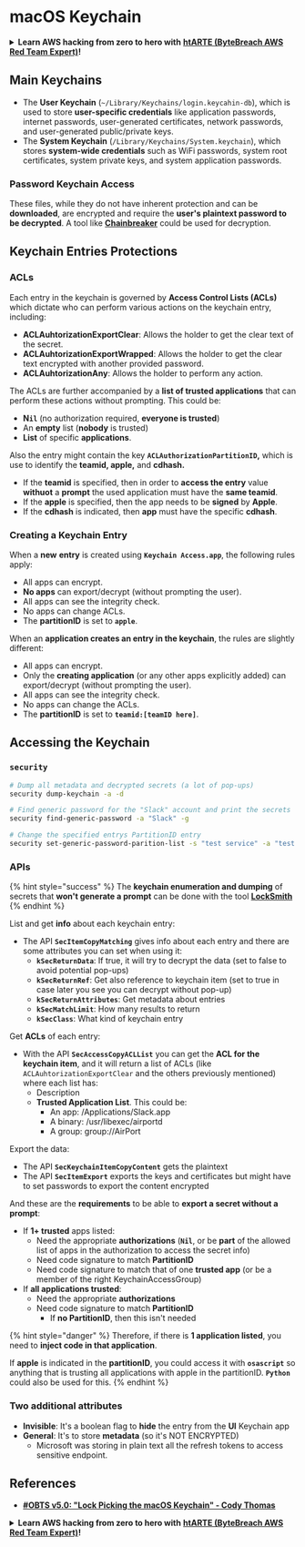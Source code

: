 # macOS Keychain

<details>

<summary><strong>Learn AWS hacking from zero to hero with</strong> <a href="https://training.khulnasoft.com/courses/arte"><strong>htARTE (ByteBreach AWS Red Team Expert)</strong></a><strong>!</strong></summary>

Other ways to support ByteBreach:

* If you want to see your **company advertised in ByteBreach** or **download ByteBreach in PDF** Check the [**SUBSCRIPTION PLANS**](https://github.com/sponsors/khulnasoft)!
* Get the [**official PEASS & ByteBreach swag**](https://peass.creator-spring.com)
* Discover [**The PEASS Family**](https://opensea.io/collection/the-peass-family), our collection of exclusive [**NFTs**](https://opensea.io/collection/the-peass-family)
* **Join the** 💬 [**Discord group**](https://discord.gg/hRep4RUj7f) or the [**telegram group**](https://t.me/peass) or **follow** us on **Twitter** 🐦 [**@khulnasoftm**](https://twitter.com/bytebreach_live)**.**
* **Share your hacking tricks by submitting PRs to the** [**ByteBreach**](https://github.com/khulnasoft/bytebreach) and [**ByteBreach Cloud**](https://github.com/khulnasoft/bytebreach-cloud) github repos.

</details>

## Main Keychains

* The **User Keychain** (`~/Library/Keychains/login.keycahin-db`), which is used to store **user-specific credentials** like application passwords, internet passwords, user-generated certificates, network passwords, and user-generated public/private keys.
* The **System Keychain** (`/Library/Keychains/System.keychain`), which stores **system-wide credentials** such as WiFi passwords, system root certificates, system private keys, and system application passwords.

### Password Keychain Access

These files, while they do not have inherent protection and can be **downloaded**, are encrypted and require the **user's plaintext password to be decrypted**. A tool like [**Chainbreaker**](https://github.com/n0fate/chainbreaker) could be used for decryption.

## Keychain Entries Protections

### ACLs

Each entry in the keychain is governed by **Access Control Lists (ACLs)** which dictate who can perform various actions on the keychain entry, including:

* **ACLAuhtorizationExportClear**: Allows the holder to get the clear text of the secret.
* **ACLAuhtorizationExportWrapped**: Allows the holder to get the clear text encrypted with another provided password.
* **ACLAuhtorizationAny**: Allows the holder to perform any action.

The ACLs are further accompanied by a **list of trusted applications** that can perform these actions without prompting. This could be:

* &#x20;**N`il`** (no authorization required, **everyone is trusted**)
* An **empty** list (**nobody** is trusted)
* **List** of specific **applications**.

Also the entry might contain the key **`ACLAuthorizationPartitionID`,** which is use to identify the **teamid, apple,** and **cdhash.**

* If the **teamid** is specified, then in order to **access the entry** value **withuot** a **prompt** the used application must have the **same teamid**.
* If the **apple** is specified, then the app needs to be **signed** by **Apple**.
* If the **cdhash** is indicated, then **app** must have the specific **cdhash**.

### Creating a Keychain Entry

When a **new** **entry** is created using **`Keychain Access.app`**, the following rules apply:

* All apps can encrypt.
* **No apps** can export/decrypt (without prompting the user).
* All apps can see the integrity check.
* No apps can change ACLs.
* The **partitionID** is set to **`apple`**.

When an **application creates an entry in the keychain**, the rules are slightly different:

* All apps can encrypt.
* Only the **creating application** (or any other apps explicitly added) can export/decrypt (without prompting the user).
* All apps can see the integrity check.
* No apps can change the ACLs.
* The **partitionID** is set to **`teamid:[teamID here]`**.

## Accessing the Keychain

### `security`

```bash
# Dump all metadata and decrypted secrets (a lot of pop-ups)
security dump-keychain -a -d

# Find generic password for the "Slack" account and print the secrets
security find-generic-password -a "Slack" -g

# Change the specified entrys PartitionID entry
security set-generic-password-parition-list -s "test service" -a "test acount" -S
```

### APIs

{% hint style="success" %}
The **keychain enumeration and dumping** of secrets that **won't generate a prompt** can be done with the tool [**LockSmith**](https://github.com/its-a-feature/LockSmith)
{% endhint %}

List and get **info** about each keychain entry:

* The API **`SecItemCopyMatching`** gives info about each entry and there are some attributes you can set when using it:
  * **`kSecReturnData`**: If true, it will try to decrypt the data (set to false to avoid potential pop-ups)
  * **`kSecReturnRef`**: Get also reference to keychain item (set to true in case later you see you can decrypt without pop-up)
  * **`kSecReturnAttributes`**: Get metadata about entries
  * **`kSecMatchLimit`**: How many results to return
  * **`kSecClass`**: What kind of keychain entry

Get **ACLs** of each entry:

* With the API **`SecAccessCopyACLList`** you can get the **ACL for the keychain item**, and it will return a list of ACLs (like `ACLAuhtorizationExportClear` and the others previously mentioned)  where each list has:
  * Description
  * **Trusted Application List**. This could be:
    * An app: /Applications/Slack.app
    * A binary: /usr/libexec/airportd
    * A group: group://AirPort

Export the data:

* The API **`SecKeychainItemCopyContent`** gets the plaintext
* The API  **`SecItemExport`** exports the keys and certificates but might have to set passwords to export the content encrypted

And these are the **requirements** to be able to **export a secret without a prompt**:

* If **1+ trusted** apps listed:
  * Need the appropriate **authorizations** (**`Nil`**, or be **part** of the allowed list of apps in the authorization to access the secret info)
  * Need code signature to match **PartitionID**
  * Need code signature to match that of one **trusted app** (or be a member of the right KeychainAccessGroup)
* If **all applications trusted**:
  * Need the appropriate **authorizations**
  * Need code signature to match **PartitionID**
    * If **no PartitionID**, then this isn't needed

{% hint style="danger" %}
Therefore, if there is **1 application listed**, you need to **inject code in that application**.

If **apple** is indicated in the **partitionID**, you could access it with **`osascript`** so anything that is trusting all applications with apple in the partitionID. **`Python`** could also be used for this.
{% endhint %}

### Two additional attributes

* **Invisible**: It's a boolean flag to **hide** the entry from the **UI** Keychain app
* **General**: It's to store **metadata** (so it's NOT ENCRYPTED)
  * Microsoft was storing in plain text all the refresh tokens to access sensitive endpoint.

## References

* [**#OBTS v5.0: "Lock Picking the macOS Keychain" - Cody Thomas**](https://www.youtube.com/watch?v=jKE1ZW33JpY)

<details>

<summary><strong>Learn AWS hacking from zero to hero with</strong> <a href="https://training.khulnasoft.com/courses/arte"><strong>htARTE (ByteBreach AWS Red Team Expert)</strong></a><strong>!</strong></summary>

Other ways to support ByteBreach:

* If you want to see your **company advertised in ByteBreach** or **download ByteBreach in PDF** Check the [**SUBSCRIPTION PLANS**](https://github.com/sponsors/khulnasoft)!
* Get the [**official PEASS & ByteBreach swag**](https://peass.creator-spring.com)
* Discover [**The PEASS Family**](https://opensea.io/collection/the-peass-family), our collection of exclusive [**NFTs**](https://opensea.io/collection/the-peass-family)
* **Join the** 💬 [**Discord group**](https://discord.gg/hRep4RUj7f) or the [**telegram group**](https://t.me/peass) or **follow** us on **Twitter** 🐦 [**@khulnasoftm**](https://twitter.com/bytebreach_live)**.**
* **Share your hacking tricks by submitting PRs to the** [**ByteBreach**](https://github.com/khulnasoft/bytebreach) and [**ByteBreach Cloud**](https://github.com/khulnasoft/bytebreach-cloud) github repos.

</details>
